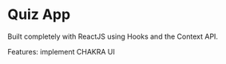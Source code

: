 # Quiz App

Built completely with ReactJS using Hooks and the Context API.


Features: implement CHAKRA UI
